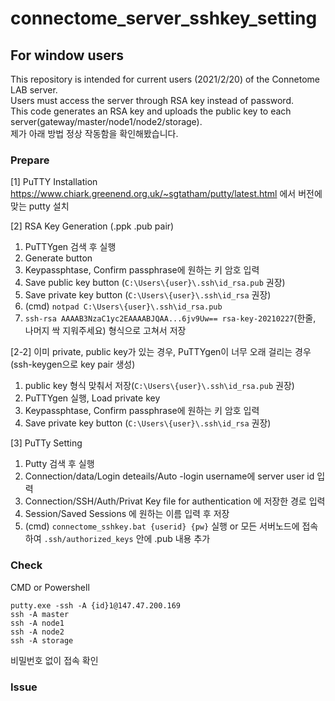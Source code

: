 # connectome_server_sshkey_setting 
## For window users
This repository is intended for current users (2021/2/20) of the Connetome LAB server.   
Users must access the server through RSA key instead of password.   
This code generates an RSA key and uploads the public key to each server(gateway/master/node1/node2/storage).   
제가 아래 방법 정상 작동함을 확인해봤습니다.

### Prepare
[1] PuTTY Installation   
https://www.chiark.greenend.org.uk/~sgtatham/putty/latest.html 에서 버전에 맞는 putty 설치   

[2] RSA Key Generation (.ppk .pub pair)  
1. PuTTYgen 검색 후 실행   
1. Generate button   
1. Keypassphtase,  Confirm passphrase에 원하는 키 암호 입력   
1. Save public key button (`C:\Users\{user}\.ssh\id_rsa.pub` 권장)   
1. Save private key button (`C:\Users\{user}\.ssh\id_rsa` 권장)   
1. (cmd) `notpad C:\Users\{user}\.ssh\id_rsa.pub` 
1. `ssh-rsa AAAAB3NzaC1yc2EAAAABJQAA...6jv9Uw== rsa-key-20210227`(한줄, 나머지 싹 지워주세요) 형식으로 고쳐서 저장   

[2-2] 
이미 private, public key가 있는 경우, PuTTYgen이 너무 오래 걸리는 경우(ssh-keygen으로 key pair 생성)
1. public key 형식 맞춰서 저장(`C:\Users\{user}\.ssh\id_rsa.pub` 권장)  
1. PuTTYgen 실행, Load private key
1. Keypassphtase,  Confirm passphrase에 원하는 키 암호 입력 
1. Save private key button (`C:\Users\{user}\.ssh\id_rsa` 권장)

[3] PuTTy Setting   
1. Putty 검색 후 실행
1. Connection/data/Login deteails/Auto -login username에 server user id 입력
1. Connection/SSH/Auth/Privat Key file for authentication 에 저장한 경로 입력   
1. Session/Saved Sessions 에 원하는 이름 입력 후 저장
1. (cmd) `connectome_sshkey.bat {userid} {pw}` 실행 or 모든 서버노드에 접속하여 `.ssh/authorized_keys` 안에 .pub 내용 추가

### Check
CMD or Powershell
```
putty.exe -ssh -A {id}1@147.47.200.169 
ssh -A master
ssh -A node1
ssh -A node2
ssh -A storage 
```
비밀번호 없이 접속 확인

### Issue
